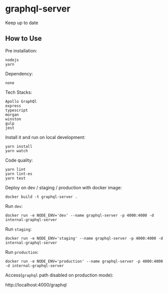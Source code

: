 # graphql-server

Keep up to date

## How to Use

Pre installation:

    nodejs
    yarn

Dependency:

    none

Tech Stacks:

    Apollo GraphQl
    express
    typescript
    morgan
    winston
    gulp
    jest

Install it and run on local development:

    yarn install
    yarn watch

Code quality:

    yarn lint
    yarn lint-es
    yarn test

Deploy on dev / staging / production with docker image:

    docker build -t graphql-server .

Run `dev`:

    docker run -e NODE_ENV='dev' --name graphql-server -p 4000:4000 -d internal-graphql-server

Run `staging`:

    docker run -e NODE_ENV='staging' --name graphql-server -p 4000:4000 -d internal-graphql-server

Run `production`:

    docker run -e NODE_ENV='production' --name graphql-server -p 4000:4000 -d internal-graphql-server

Access(`graphql` path disabled on production mode):

   http://localhost:4000/graphql
